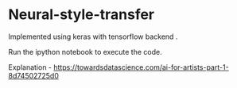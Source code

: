 # Neural-style-transfer

Implemented using keras with tensorflow backend .


Run the ipython notebook to execute the code.

Explanation  - https://towardsdatascience.com/ai-for-artists-part-1-8d74502725d0
